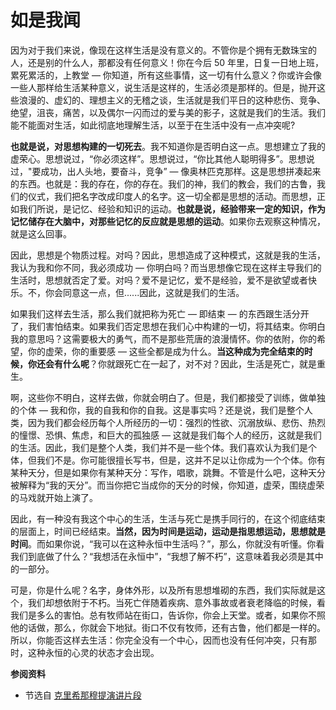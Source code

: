 # 如是我闻

因为对于我们来说，像现在这样生活是没有意义的。不管你是个拥有无数珠宝的人，还是别的什么人，那都没有任何意义！你在今后 50 年里，日复一日地上班，累死累活的，上教堂 — 你知道，所有这些事情，这一切有什么意义？你或许会像一些人那样给生活某种意义，说生活是这样的，生活必须是那样的。但是，抛开这些浪漫的、虚幻的、理想主义的无稽之谈，生活就是我们平日的这种悲伤、竞争、绝望，沮丧，痛苦，以及偶尔一闪而过的爱与美的影子，这就是我们的生活。我们能不能面对生活，如此彻底地理解生活，以至于在生活中没有一点冲突呢?

**也就是说，对思想构建的一切死去**。我不知道你是否明白这一点。思想建立了我的虚荣心。思想说过，“你必须这样”。思想说过，“你比其他人聪明得多”。思想说过，"要成功，出人头地，要奋斗，竞争” — 像奥林匹克那样。这是思想拼凑起来的东西。也就是：我的存在，你的存在。我们的神，我们的教会，我们的古鲁，我们的仪式，我们把名字改成印度人的名字。这一切全都是思想的活动。而思想，正如我们所说，是记忆、经验和知识的运动。**也就是说，经验带来一定的知识，作为记忆储存在大脑中，对那些记忆的反应就是思想的运动**。如果你去观察这种情况，就是这么回事。

因此，思想是个物质过程。对吗？因此，思想造成了这种模式，这就是我的生活，我认为我和你不同，我必须成功 — 你明白吗？而当思想像它现在这样主导我们的生活时，思想就否定了爱。对吗？爱不是记忆，爱不是经验，爱不是欲望或者快乐。不，你会同意这一点，但......因此，这就是我们的生活。

如果我们这样去生活，那么我们就把称为死亡 — 即结束 — 的东西跟生活分开了，我们害怕结束。如果我们否定思想在我们心中构建的一切，将其结束。你明白我的意思吗？这需要极大的勇气，而不是那些荒唐的浪漫情怀。你的依附，你的希望，你的虚荣，你的重要感 — 这些全都是成为什么。**当这种成为完全结束的时候，你还会有什么呢**？你就跟死亡在一起了，对不对？因此，生活是死亡，就是重生。

啊，这些你不明白，这样去做，你就会明白了。但是，我们都接受了训练，做单独的个体 — 我和你，我的自我和你的自我。这是事实吗？还是说，我们是整个人类，因为我们都会经历每个人所经历的一切：强烈的性欲、沉溺放纵、悲伤、热烈的憧憬、恐惧、焦虑，和巨大的孤独感 — 这就是我们每个人的经历，这就是我们的生活。因此，我们是整个人类，我们并不是一些个体。我们喜欢认为我们是个体，但我们不是。你可能很擅长写书，但是，这并不足以让你成为一个个体。你有某种天分，但是如果你有某种天分：写作，唱歌，跳舞。不管是什么吧，这种天分被解释为“我的天分”。而当你把它当成你的天分的时候，你知道，虚荣，围绕虚荣的马戏就开始上演了。

因此，有一种没有我这个中心的生活，生活与死亡是携手同行的，在这个彻底结束的层面上，时间已经结束。**当然，因为时间是运动，运动是指思想运动，思想就是时间**。而如果你说，“我可以在这种永恒中生活吗？”，那么，你就没有听懂。你看我们到底做了什么？“我想活在永恒中”，“我想了解不朽”，这意味着我必须是其中的一部分。

可是，你是什么呢？名字，身体外形，以及所有思想堆砌的东西，我们实际就是这个，我们却想依附于不朽。当死亡伴随着疾病、意外事故或者衰老降临的时候，看我们是多么的害怕。总有牧师站在街口，告诉你，你会上天堂。或者，如果你不照他的话做，那么，你就会下地狱。街口不仅有牧师，还有古鲁，他们都是一样的。所以，你能否这样去生活：你完全没有一个中心，因而也没有任何冲突，只有那时，这种永恒的心灵的状态才会出现。

**参阅资料**

- 节选自 [克里希那穆提演讲片段](https://www.bilibili.com/video/BV1Qh411T7f4/?spm_id_from=333.788.top_right_bar_window_custom_collection.content.click&vd_source=21db84374de3d6785c04b0329b69e5e5)
